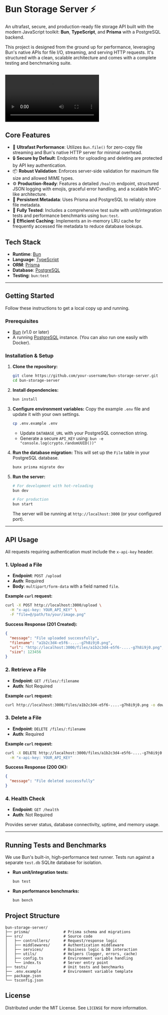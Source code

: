 # Bun Storage Server ⚡️

An ultrafast, secure, and production-ready file storage API built with the modern JavaScript toolkit: **Bun**, **TypeScript**, and **Prisma** with a PostgreSQL backend.

This project is designed from the ground up for performance, leveraging Bun's native APIs for file I/O, streaming, and serving HTTP requests. It's structured with a clean, scalable architecture and comes with a complete testing and benchmarking suite.

![Demo](/.assets/benchmark.mp4) 
---

## Core Features

-   🚀 **Ultrafast Performance**: Utilizes `Bun.file()` for zero-copy file streaming and Bun's native HTTP server for minimal overhead.
-   🔒 **Secure by Default**: Endpoints for uploading and deleting are protected by API key authentication.
-   📦 **Robust Validation**: Enforces server-side validation for maximum file size and allowed MIME types.
-   ⚙️ **Production-Ready**: Features a detailed `/health` endpoint, structured JSON logging with emojis, graceful error handling, and a scalable MVC-like architecture.
-   💾 **Persistent Metadata**: Uses Prisma and PostgreSQL to reliably store file metadata.
-   🧪 **Fully Tested**: Includes a comprehensive test suite with unit/integration tests and performance benchmarks using `bun:test`.
-   🧠 **Efficient Caching**: Implements an in-memory LRU cache for frequently accessed file metadata to reduce database lookups.

## Tech Stack

-   **Runtime**: [Bun](https://bun.sh/)
-   **Language**: [TypeScript](https://www.typescriptlang.org/)
-   **ORM**: [Prisma](https://www.prisma.io/)
-   **Database**: [PostgreSQL](https://www.postgresql.org/)
-   **Testing**: `bun:test`

---

## Getting Started

Follow these instructions to get a local copy up and running.

### Prerequisites

-   [Bun](https://bun.sh/docs/installation) (v1.0 or later)
-   A running [PostgreSQL](https://www.postgresql.org/download/) instance. (You can also run one easily with Docker).

### Installation & Setup

1.  **Clone the repository:**
    ```bash
    git clone https://github.com/your-username/bun-storage-server.git
    cd bun-storage-server
    ```

2.  **Install dependencies:**
    ```bash
    bun install
    ```

3.  **Configure environment variables:**
    Copy the example `.env` file and update it with your own settings.
    ```bash
    cp .env.example .env
    ```
    -   Update `DATABASE_URL` with your PostgreSQL connection string.
    -   Generate a secure `API_KEY` using: `bun -e "console.log(crypto.randomUUID())"`

4.  **Run the database migration:**
    This will set up the `File` table in your PostgreSQL database.
    ```bash
    bunx prisma migrate dev
    ```

5.  **Run the server:**
    ```bash
    # For development with hot-reloading
    bun dev
    
    # For production
    bun start
    ```
    The server will be running at `http://localhost:3000` (or your configured port).

---

## API Usage

All requests requiring authentication must include the `x-api-key` header.

### 1. Upload a File

-   **Endpoint**: `POST /upload`
-   **Auth**: Required
-   **Body**: `multipart/form-data` with a field named `file`.

**Example `curl` request:**
```bash
curl -X POST http://localhost:3000/upload \
  -H "x-api-key: YOUR_API_KEY" \
  -F "file=@/path/to/your/image.png"
```

**Success Response (201 Created):**
```json
{
  "message": "File uploaded successfully",
  "filename": "a1b2c3d4-e5f6-....-g7h8i9j0.png",
  "url": "http://localhost:3000/files/a1b2c3d4-e5f6-....-g7h8i9j0.png",
  "size": 123456
}
```

### 2. Retrieve a File

-   **Endpoint**: `GET /files/:filename`
-   **Auth**: Not Required

**Example `curl` request:**
```bash
curl http://localhost:3000/files/a1b2c3d4-e5f6-....-g7h8i9j0.png -o downloaded_image.png
```

### 3. Delete a File

-   **Endpoint**: `DELETE /files/:filename`
-   **Auth**: Required

**Example `curl` request:**
```bash
curl -X DELETE http://localhost:3000/files/a1b2c3d4-e5f6-....-g7h8i9j0.png \
  -H "x-api-key: YOUR_API_KEY"
```

**Success Response (200 OK):**
```json
{
  "message": "File deleted successfully"
}
```

### 4. Health Check

-   **Endpoint**: `GET /health`
-   **Auth**: Not Required

Provides server status, database connectivity, uptime, and memory usage.

---

## Running Tests and Benchmarks

We use Bun's built-in, high-performance test runner. Tests run against a separate `test.db` SQLite database for isolation.

-   **Run unit/integration tests:**
    ```bash
    bun test
    ```

-   **Run performance benchmarks:**
    ```bash
    bun bench
    ```

## Project Structure

```
bun-storage-server/
├── prisma/               # Prisma schema and migrations
├── src/                  # Source code
│   ├── controllers/      # Request/response logic
│   ├── middlewares/      # Authentication middleware
│   ├── services/         # Business logic & DB interaction
│   ├── utils/            # Helpers (logger, errors, cache)
│   ├── config.ts         # Environment variable handling
│   └── index.ts          # Server entry point
├── tests/                # Unit tests and benchmarks
├── .env.example          # Environment variable template
├── package.json
└── tsconfig.json
```

## License

Distributed under the MIT License. See `LICENSE` for more information.
